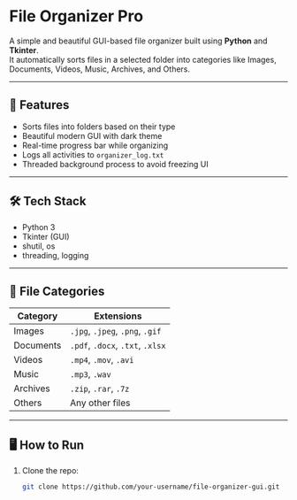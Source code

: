#  File Organizer Pro

A simple and beautiful GUI-based file organizer built using **Python** and **Tkinter**.  
It automatically sorts files in a selected folder into categories like Images, Documents, Videos, Music, Archives, and Others.

---

## 🚀 Features

- Sorts files into folders based on their type
- Beautiful modern GUI with dark theme
- Real-time progress bar while organizing
- Logs all activities to `organizer_log.txt`
- Threaded background process to avoid freezing UI

---

## 🛠️ Tech Stack

- Python 3
- Tkinter (GUI)
- shutil, os
- threading, logging

---

## 📁 File Categories

| Category   | Extensions                             |
|------------|-----------------------------------------|
| Images     | `.jpg`, `.jpeg`, `.png`, `.gif`         |
| Documents  | `.pdf`, `.docx`, `.txt`, `.xlsx`        |
| Videos     | `.mp4`, `.mov`, `.avi`                  |
| Music      | `.mp3`, `.wav`                          |
| Archives   | `.zip`, `.rar`, `.7z`                   |
| Others     | Any other files                         |

---

## 🖥️ How to Run

1. Clone the repo:
   ```bash
   git clone https://github.com/your-username/file-organizer-gui.git
